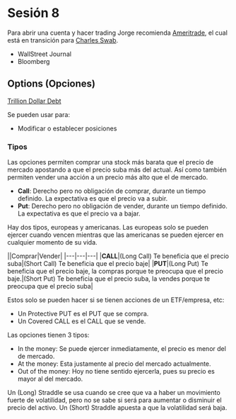 # Sesión 8

Para abrir una cuenta y hacer trading Jorge recomienda
[Ameritrade](https://www.tdameritrade.com/), el cual está en transición para
[Charles Swab](https://international.schwab.com/).

- WallStreet Journal
- Bloomberg

## Options (Opciones)

[Trillion Dollar Debt](https://watchdocumentaries.com/trillion-dollar-bet/)

Se pueden usar para:

- Modificar o establecer posiciones

### Tipos

Las opciones permiten comprar una stock más barata que el precio de mercado
apostando a que el precio suba más del actual. Así como también permiten vender
una acción a un precio más alto que el de mercado.

- **Call**: Derecho pero no obligación de comprar, durante un tiempo definido.
  La expectativa es que el precio va a subir.
- **Put**: Derecho pero no obligación de vender, durante un tiempo definido. La
  expectativa es que el precio va a bajar.

Hay dos tipos, europeas y americanas. Las europeas solo se pueden ejercer cuando
vencen mientras que las americanas se pueden ejercer en cualquier momento de su
vida.

||Comprar|Vender| |---|---|---| |**CALL**|(Long Call) Te beneficia que el precio
suba|(Short Call) Te beneficia que el precio baje| |**PUT**|(Long Put) Te
beneficia que el precio baje, la compras porque te preocupa que el precio
baje.|(Short Put) Te beneficia que el precio suba, la vendes porque te preocupa
que el precio suba|

Estos solo se pueden hacer si se tienen acciones de un ETF/empresa, etc:

- Un Protective PUT es el PUT que se compra.
- Un Covered CALL es el CALL que se vende.

Las opciones tienen 3 tipos:

- In the money: Se puede ejercer inmediatamente, el precio es menor del de
  mercado.
- At the money: Esta justamente al precio del mercado actualmente.
- Out of the money: Hoy no tiene sentido ejercerla, pues su precio es mayor al
  del mercado.

Un (Long) Straddle se usa cuando se cree que va a haber un movimiento fuerte de
volatilidad, pero no se sabe si será para aumentar o disminuir el precio del
activo. Un (Short) Straddle apuesta a que la volatilidad será baja.
